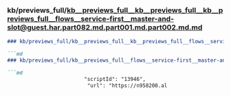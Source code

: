 ### kb/previews_full/kb__previews_full__kb__previews_full__kb__previews_full__flows__service-first__master-and-slot@guest.har.part082.md.part001.md.part002.md.md

```md
### kb/previews_full/kb__previews_full__kb__previews_full__flows__service-first__master-and-slot@guest.har.part082.md.part001.md.part002.md

```md
### kb/previews_full/kb__previews_full__flows__service-first__master-and-slot@guest.har.part082.md.part001.md (part 002)

```md
                         "scriptId": "13946",
                          "url": "https://n958200.al
```

```

```

```
